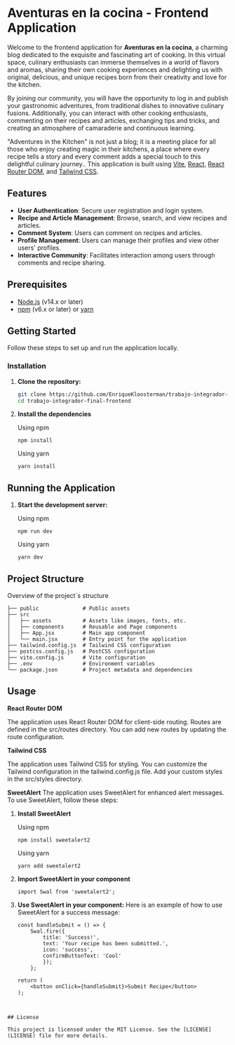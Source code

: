 # Aventuras en la cocina - Frontend Application

Welcome to the frontend application for **Aventuras en la cocina**,  a charming blog dedicated to the exquisite and fascinating art of cooking. In this virtual space, culinary enthusiasts can immerse themselves in a world of flavors and aromas, sharing their own cooking experiences and delighting us with original, delicious, and unique recipes born from their creativity and love for the kitchen.

By joining our community, you will have the opportunity to log in and publish your gastronomic adventures, from traditional dishes to innovative culinary fusions. Additionally, you can interact with other cooking enthusiasts, commenting on their recipes and articles, exchanging tips and tricks, and creating an atmosphere of camaraderie and continuous learning.

"Adventures in the Kitchen" is not just a blog; it is a meeting place for all those who enjoy creating magic in their kitchens, a place where every recipe tells a story and every comment adds a special touch to this delightful culinary journey.. This application is built using [Vite](https://vitejs.dev/), [React](https://reactjs.org/), [React Router DOM](https://reactrouter.com/), and [Tailwind CSS](https://tailwindcss.com/).

## Features

- **User Authentication**: Secure user registration and login system.
- **Recipe and Article Management**: Browse, search, and view recipes and articles.
- **Comment System**: Users can comment on recipes and articles.
- **Profile Management**: Users can manage their profiles and view other users' profiles.
- **Interactive Community**: Facilitates interaction among users through comments and recipe sharing.

## Prerequisites

- [Node.js](https://nodejs.org/) (v14.x or later)
- [npm](https://www.npmjs.com/) (v6.x or later) or [yarn](https://yarnpkg.com/)

## Getting Started

Follow these steps to set up and run the application locally.

### Installation

1. **Clone the repository:**

   ```bash
   git clone https://github.com/EnriqueKloosterman/trabajo-integrador-final-frontend.git
   cd trabajo-integrador-final-frontend
   ```

2. **Install the dependencies**

    Using npm
    ```
    npm install
    ```

    Using yarn
    ```
    yarn install
    ```

## Running the Application

1. **Start the development server:**

    Using npm 
    ```
    npm run dev
    ```

    Using yarn
    ```
    yarn dev
    ```

## Project Structure

Overview of the project´s structure
```
├── public              # Public assets
├── src
│   ├── assets          # Assets like images, fonts, etc.
│   ├── components      # Reusable and Page components
│   ├── App.jsx         # Main app component
│   └── main.jsx        # Entry point for the application
├── tailwind.config.js  # Tailwind CSS configuration
├── postcss.config.js   # PostCSS configuration
├── vite.config.js      # Vite configuration
├── .env                # Environment variables
└── package.json        # Project metadata and dependencies
```

## Usage

**React Router DOM**

The application uses React Router DOM for client-side routing. Routes are defined in the src/routes directory. You can add new routes by updating the route configuration.

**Tailwind CSS**

The application uses Tailwind CSS for styling. You can customize the Tailwind configuration in the tailwind.config.js file. Add your custom styles in the src/styles directory.

**SweetAlert**
The application uses SweetAlert for enhanced alert messages. To use SweetAlert, follow these steps:

1. **Install SweetAlert**
    
    Using npm 
    ```
    npm install sweetalert2
    ```

    Using yarn
    ```
    yarn add sweetalert2
    ```

2. **Import SweetAlert in your component**
     ```
     import Swal from 'sweetalert2';
    ```

3. **Use SweetAlert in your component:**
    Here is an example of how to use SweetAlert for a success message:

    ```
    const handleSubmit = () => {
    	Swal.fire({
            title: 'Success!',
            text: 'Your recipe has been submitted.',
            icon: 'success',
            confirmButtonText: 'Cool'
            });
        };

    return (
        <button onClick={handleSubmit}>Submit Recipe</button>
    );
```


## License

This project is licensed under the MIT License. See the [LICENSE](LICENSE) file for more details.




